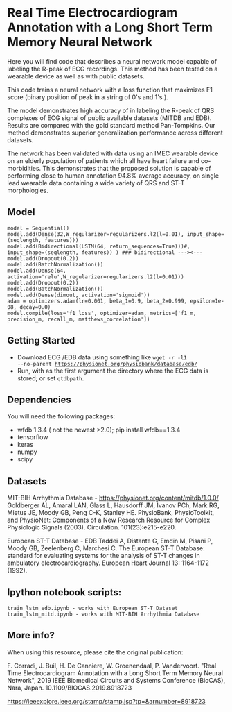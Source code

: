 # Real Time Electrocardiogram Annotation with a Long Short Term Memory Neural Network 

Here you will find code that describes a neural network model capable of labeling the R-peak of ECG recordings. This method has been tested on a wearable device as well as with public datasets.

This code trains a neural network with a loss function that maximizes F1 score (binary position of peak in a string of 0's and 1's.).

The model demonstrates high accuracy of in labeling the R-peak of QRS complexes of ECG signal of public available datasets (MITDB and EDB). 
Results are compared with the gold standard method Pan-Tompkins. Our method demonstrates superior generalization performance across different datasets. 

The network has been validated with data using an IMEC wearable device on an elderly population of patients which all have heart failure and co-morbidities. This demonstrates that the proposed solution is capable of performing close to human annotation 94.8% average accuracy, on single lead wearable data containing a wide variety of QRS and ST-T morphologies. 


## Model

```
model = Sequential()
model.add(Dense(32,W_regularizer=regularizers.l2(l=0.01), input_shape=(seqlength, features)))
model.add(Bidirectional(LSTM(64, return_sequences=True)))#, input_shape=(seqlength, features)) ) ### bidirectional ---><---
model.add(Dropout(0.2))
model.add(BatchNormalization())
model.add(Dense(64, activation='relu',W_regularizer=regularizers.l2(l=0.01)))
model.add(Dropout(0.2))
model.add(BatchNormalization())
model.add(Dense(dimout, activation='sigmoid'))
adam = optimizers.adam(lr=0.001, beta_1=0.9, beta_2=0.999, epsilon=1e-08, decay=0.0)
model.compile(loss='f1_loss', optimizer=adam, metrics=['f1_m, precision_m, recall_m, matthews_correlation']) 
```

## Getting Started
- Download ECG /EDB data using something like <code>wget -r -l1 --no-parent https://physionet.org/physiobank/database/edb/</code>
- Run, with as the first argument the directory where the ECG data is stored; or set <code>qtdbpath</code>.


## Dependencies
You will need the following packages:  
- wfdb 1.3.4 ( not the newest >2.0); pip install wfdb==1.3.4
- tensorflow 
- keras
- numpy
- scipy 

## Datasets

MIT-BIH Arrhythmia Database - https://physionet.org/content/mitdb/1.0.0/
Goldberger AL, Amaral LAN, Glass L, Hausdorff JM, Ivanov PCh, Mark RG, Mietus JE, Moody GB, Peng C-K, Stanley HE. PhysioBank, PhysioToolkit, and PhysioNet: Components of a New Research Resource for Complex Physiologic Signals (2003). Circulation. 101(23):e215-e220.

European ST-T Database - EDB
Taddei A, Distante G, Emdin M, Pisani P, Moody GB, Zeelenberg C, Marchesi C. The European ST-T Database: standard for evaluating systems for the analysis of ST-T changes in ambulatory electrocardiography. European Heart Journal 13: 1164-1172 (1992).

## Ipython notebook scripts:
   	train_lstm_edb.ipynb - works with European ST-T Dataset
    train_lstm_mitd.ipynb - works with MIT-BIH Arrhythmia Database 

## More info? 

When using this resource, please cite the original publication: 

F. Corradi, J. Buil, H. De Canniere, W. Groenendaal, P. Vandervoort. "Real Time Electrocardiogram Annotation with a Long Short Term Memory Neural Network",  2019 IEEE Biomedical Circuits and Systems Conference (BioCAS), Nara, Japan. 10.1109/BIOCAS.2019.8918723

https://ieeexplore.ieee.org/stamp/stamp.jsp?tp=&arnumber=8918723
